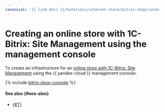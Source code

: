 ```yaml
---
canonical: '{{ link-docs }}/tutorials/internet-store/bitrix-shop/console'
---
```


# Creating an online store with 1C-Bitrix: Site Management using the management console

To create an infrastructure for an [online store with 1C-Bitrix: Site Management](index.md) using the {{ yandex-cloud }} management console:

{% include [bitrix-shop-console](../../../_tutorials/applied/bitrix-shop-console.md) %}

#### See also {#see-also}

* [{#T}](terraform.md)